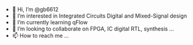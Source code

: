 - 👋 Hi, I’m @gb6612
- 👀 I’m interested in Integrated Circuits Digital and Mixed-Signal design
- 🌱 I’m currently learning qFlow
- 💞️ I’m looking to collaborate on FPGA, IC digital RTL, synthesis ...
- 📫 How to reach me ...

<!---
gb6612/gb6612 is a ✨ special ✨ repository because its `README.md` (this file) appears on your GitHub profile.
You can click the Preview link to take a look at your changes.
--->
